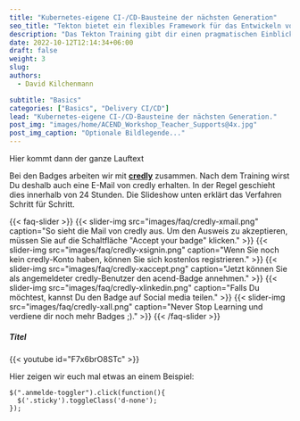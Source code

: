 ```yaml
---
title: "Kubernetes-eigene CI-/CD-Bausteine der nächsten Generation"
seo_title: "Tekton bietet ein flexibles Framework für das Entwickeln von cloud-native CI/CD Pipelines."
description: "Das Tekton Training gibt dir einen pragmatischen Einblick in die Welt von Continious-Integration und Conitinuous-Delivery Systemen (CI/CD)."
date: 2022-10-12T12:14:34+06:00
draft: false
weight: 3
slug:
authors:
  - David Kilchenmann

subtitle: "Basics"
categories: ["Basics", "Delivery CI/CD"]
lead: "Kubernetes-eigene CI-/CD-Bausteine der nächsten Generation."
post_img: "images/home/ACEND_Workshop_Teacher_Supports@4x.jpg"
post_img_caption: "Optionale Bildlegende..."
---
```


Hier kommt dann der ganze Lauftext

Bei den Badges arbeiten wir mit **[credly](https://info.credly.com/)** zusammen. Nach dem Training wirst Du deshalb auch eine E-Mail von credly erhalten. In der Regel geschieht dies innerhalb von 24 Stunden.
Die Slideshow unten erklärt das Verfahren Schritt für Schritt.

{{< faq-slider >}}
{{< slider-img src="images/faq/credly-xmail.png" caption="So sieht die Mail von credly aus. Um den Ausweis zu akzeptieren, müssen Sie auf die Schaltfläche \"Accept your badge\" klicken." >}}
{{< slider-img src="images/faq/credly-xsignin.png" caption="Wenn Sie noch kein credly-Konto haben, können Sie sich kostenlos registrieren." >}}
{{< slider-img src="images/faq/credly-xaccept.png" caption="Jetzt können Sie als angemeldeter credly-Benutzer den acend-Badge annehmen." >}}
{{< slider-img src="images/faq/credly-xlinkedin.png" caption="Falls Du möchtest, kannst Du den Badge auf Social media teilen." >}}
{{< slider-img src="images/faq/credly-xall.png" caption="Never Stop Learning und verdiene dir noch mehr Badges ;)." >}}
{{< /faq-slider >}}

##### Titel

{{< youtube id="F7x6brO8STc" >}}

Hier zeigen wir euch mal etwas an einem Beispiel:

```
$(".anmelde-toggler").click(function(){
  $('.sticky').toggleClass('d-none');
});

```
